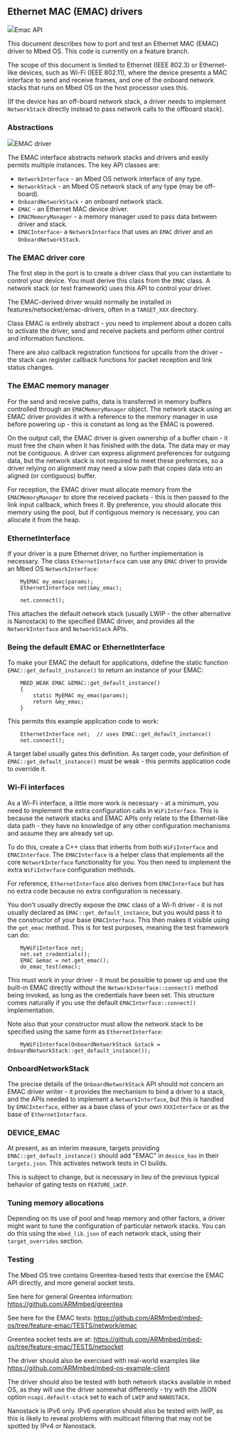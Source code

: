 <h2 id="ethernet-port">Ethernet MAC (EMAC) drivers</h2>

<span class="images">![](https://s3-us-west-2.amazonaws.com/mbed-os-docs-images/emac.png)<span>Emac API</span></span>

This document describes how to port and test an Ethernet MAC (EMAC) driver to Mbed OS. This code is currently on a feature branch.

The scope of this document is limited to Ethernet (IEEE 802.3) or Ethernet-like devices, such as Wi-Fi (IEEE 802.11), where the device presents a MAC interface to send and receive frames, and one of the onboard network stacks that runs on Mbed OS on the host processor uses this.

(If the device has an off-board network stack, a driver needs to implement `NetworkStack` directly instead to pass network calls to the offboard stack).

### Abstractions

<span class="images">![](https://s3-us-west-2.amazonaws.com/mbed-os-docs-images/emac-driver.png)<span>EMAC driver</span></span>

The EMAC interface abstracts network stacks and drivers and easily permits multiple instances. The key API classes are:

- `NetworkInterface` - an Mbed OS network interface of any type.
- `NetworkStack` - an Mbed OS network stack of any type (may be off-board).
- `OnboardNetworkStack` - an onboard network stack.
- `EMAC` - an Ethernet MAC device driver.
- `EMACMemoryManager` - a memory manager used to pass data between driver and stack.
- `EMACInterface`- a `NetworkInterface` that uses an `EMAC` driver and an `OnboardNetworkStack`.

### The EMAC driver core

The first step in the port is to create a driver class that you can instantiate to control your device. You must derive this class from the `EMAC` class. A network stack (or test framework) uses this API to control your driver.

The EMAC-derived driver would normally be installed in features/netsocket/emac-drivers, often in a `TARGET_XXX` directory.

Class EMAC is entirely abstract - you need to implement about a dozen calls to activate the driver, send and receive packets and perform other control and information functions.

There are also callback registration functions for upcalls from the driver - the stack can register callback functions for packet reception and link status changes.

### The EMAC memory manager

For the send and receive paths, data is transferred in memory buffers controlled through an `EMACMemoryManager` object. The network stack using an EMAC driver provides it with a reference to the memory manager in use before powering up - this is constant as long as the EMAC is powered.

On the output call, the EMAC driver is given ownership of a buffer chain - it must free the chain when it has finished with the data. The data may or may not be contiguous. A driver can express alignment preferences for outgoing data, but the network stack is not required to meet these prefernces, so a driver relying on alignment may need a slow path that copies data into an aligned (or contiguous) buffer.

For reception, the EMAC driver must allocate memory from the `EMACMemoryManager` to store the received packets - this is then passed to the link input callback, which frees it. By preference, you should allocate this memory using the pool, but if contiguous memory is necessary, you can allocate it from the heap.

### EthernetInterface

If your driver is a pure Ethernet driver, no further implementation is necessary. The class `EthernetInterface` can use any `EMAC` driver to provide an Mbed OS `NetworkInterface`:

```
    MyEMAC my_emac(params);
    EthernetInterface net(&my_emac);

    net.connect();
```

This attaches the default network stack (usually LWIP - the other alternative is Nanostack) to the specified EMAC driver, and provides all the `NetworkInterface` and `NetworkStack` APIs.

### Being the default EMAC or EthernetInterface

To make your EMAC the default for applications, ddefine the static function `EMAC::get_default_instance()` to return an instance of your EMAC:

```
    MBED_WEAK EMAC &EMAC::get_default_instance()
    {
        static MyEMAC my_emac(params);
        return &my_emac;
    }
```

This permits this example application code to work:

```
    EthernetInterface net;  // uses EMAC::get_default_instance()
    net.connect();
```

A target label usually gates this definition. As target code, your definition of `EMAC::get_default_instance()` must be weak - this permits application code to override it.

### Wi-Fi interfaces

As a Wi-Fi interface, a little more work is necessary - at a minimum, you need to implement the extra configuration calls in `WiFiInterface`. This is because the network stacks and EMAC APIs only relate to the Ethernet-like data path - they have no knowledge of any other configuration mechanisms and assume they are already set up.

To do this, create a C++ class that inherits from both `WiFiInterface` and `EMACInterface`. The `EMACInterface` is a helper class that implements all the core `NetworkInterface` functionality for you. You then need to implement the extra `WiFiInterface` configuration methods.

For reference, `EthernetInterface` also derives from `EMACInterface` but has no extra code because no extra configuration is necessary.

You don't usually directly expose the `EMAC` class of a Wi-fi driver - it is not usually declared as `EMAC::get_default_instance`, but you would pass it to the constructor of your base `EMACInterface`. This then makes it visible using the `get_emac` method. This is for test purposes, meaning the test framework can do:

```
    MyWiFiInterface net;
    net.set_credentials();
    EMAC &emac = net.get_emac();
    do_emac_test(emac);
```

This must work in your driver - it must be possible to power up and use the built-in EMAC directly without the `NetworkInterface::connect()` method being invoked, as long as the credentials have been set. This structure comes naturally if you use the default `EMACInterface::connect()` implementation.

Note also that your constructor must allow the network stack to be specified using the same form as `EthernetInterface`:

```
    MyWiFiInterface(OnboardNetworkStack &stack = OnboardNetworkStack::get_default_instance());
```

### OnboardNetworkStack

The precise details of the `OnboardNetworkStack` API should not concern an EMAC driver writer - it provides the mechanism to bind a driver to a stack, and the APIs needed to implement a `NetworkInterface`, but this is handled by `EMACInterface`, either as a base class of your own `XXXInterface` or as the base of `EthernetInterface`.

### DEVICE_EMAC

At present, as an interim measure, targets providing `EMAC::get_default_instance()` should add "EMAC" in `device_has` in their `targets.json`. This activates network tests in CI builds.

This is subject to change, but is necessary in lieu of the previous typical behavior of gating tests on `FEATURE_LWIP`.

### Tuning memory allocations

Depending on its use of pool and heap memory and other factors, a driver might want to tune the configuration of particular network stacks. You can do this using the `mbed_lib.json` of each network stack, using their `target_overrides` section.

### Testing

The Mbed OS tree contains Greentea-based tests that exercise the EMAC API directly, and more general socket tests.

See here for general Greentea information: <https://github.com/ARMmbed/greentea>

See here for the EMAC tests:
<https://github.com/ARMmbed/mbed-os/tree/feature-emac/TESTS/network/emac>

Greentea socket tests are at:
<https://github.com/ARMmbed/mbed-os/tree/feature-emac/TESTS/netsocket>

The driver should also be exercised with real-world examples like
<https://github.com/ARMmbed/mbed-os-example-client>

The driver should also be tested with both network stacks available in mbed OS, as they will use the driver somewhat differently - try with the JSON option `nsapi.default-stack` set to each of `LWIP` and `NANOSTACK`.

Nanostack is IPv6 only. IPv6 operation should also be tested with lwIP, as this is likely to reveal problems with multicast filtering that may not be spotted by IPv4 or Nanostack.
